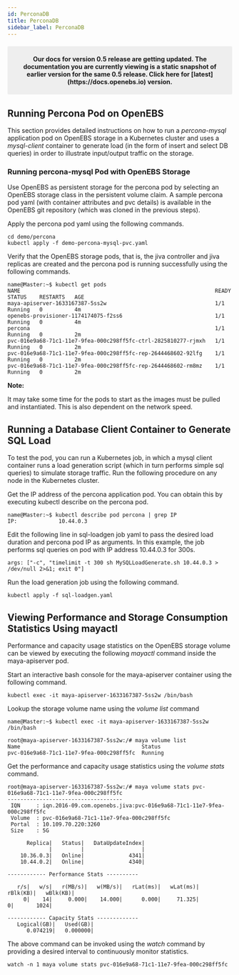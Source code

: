 ```yaml
---
id: PerconaDB
title: PerconaDB
sidebar_label: PerconaDB
---
```

<center><p style="padding: 20px; margin: 20px 0; border-radius: 3px; background-color: #eeeeee;"><strong>
  Our docs for version 0.5 release are getting updated. The documentation you are currently viewing is a static snapshot of earlier version for the same 0.5 release.  Click here for [latest](https://docs.openebs.io) version.
</strong></p></center>

Running Percona Pod on OpenEBS
------------------------------

This section provides detailed instructions on how to run a *percona-mysql* application pod on OpenEBS storage in a Kubernetes cluster and uses a *mysql-client* container to generate load (in the
form of insert and select DB queries) in order to illustrate input/output traffic on the storage.

### Running percona-mysql Pod with OpenEBS Storage

Use OpenEBS as persistent storage for the percona pod by selecting an OpenEBS storage class in the
persistent volume claim. A sample percona pod yaml (with container attributes and pvc details) is available in the OpenEBS git repository (which was cloned in the previous steps).

Apply the percona pod yaml using the following commands.

    cd demo/percona
    kubectl apply -f demo-percona-mysql-pvc.yaml

Verify that the OpenEBS storage pods, that is, the jiva controller and jiva replicas are created and the percona pod is running successfully using the following commands.

    name@Master:~$ kubectl get pods
    NAME                                                             READY     STATUS    RESTARTS   AGE
    maya-apiserver-1633167387-5ss2w                                  1/1       Running   0          4m
    openebs-provisioner-1174174075-f2ss6                             1/1       Running   0          4m
    percona                                                          1/1       Running   0          2m
    pvc-016e9a68-71c1-11e7-9fea-000c298ff5fc-ctrl-2825810277-rjmxh   1/1       Running   0          2m
    pvc-016e9a68-71c1-11e7-9fea-000c298ff5fc-rep-2644468602-92lfg    1/1       Running   0          2m
    pvc-016e9a68-71c1-11e7-9fea-000c298ff5fc-rep-2644468602-rm8mz    1/1       Running   0          2m

**Note:**

It may take some time for the pods to start as the images must be pulled and instantiated. This is also dependent on the network speed.

Running a Database Client Container to Generate SQL Load
------------------------------------------------------

To test the pod, you can run a Kubernetes job, in which a mysql client container runs a load generation script (which in turn performs simple sql queries) to simulate storage traffic. Run the following procedure on any node in the Kubernetes cluster.

Get the IP address of the percona application pod. You can obtain this by executing kubectl describe on the percona pod.

    name@Master:~$ kubectl describe pod percona | grep IP
    IP:             10.44.0.3

Edit the following line in sql-loadgen job yaml to pass the desired load duration and percona pod IP as arguments. In this example, the job performs sql queries on pod with IP address 10.44.0.3 for 300s.

    args: ["-c", "timelimit -t 300 sh MySQLLoadGenerate.sh 10.44.0.3 > /dev/null 2>&1; exit 0"]

Run the load generation job using the following command.

    kubectl apply -f sql-loadgen.yaml

Viewing Performance and Storage Consumption Statistics Using mayactl
--------------------------------------------------------------------

Performance and capacity usage statistics on the OpenEBS storage volume can be viewed by executing the following *mayactl* command inside the maya-apiserver pod. 

Start an interactive bash console for the maya-apiserver container using the following command.

    kubectl exec -it maya-apiserver-1633167387-5ss2w /bin/bash

Lookup the storage volume name using the *volume list* command

    name@Master:~$ kubectl exec -it maya-apiserver-1633167387-5ss2w /bin/bash

    root@maya-apiserver-1633167387-5ss2w:/# maya volume list
    Name                                      Status
    pvc-016e9a68-71c1-11e7-9fea-000c298ff5fc  Running

Get the performance and capacity usage statistics using the *volume stats* command.

    root@maya-apiserver-1633167387-5ss2w:/# maya volume stats pvc-016e9a68-71c1-11e7-9fea-000c298ff5fc
    ------------------------------------
     IQN     : iqn.2016-09.com.openebs.jiva:pvc-016e9a68-71c1-11e7-9fea-000c298ff5fc
     Volume  : pvc-016e9a68-71c1-11e7-9fea-000c298ff5fc
     Portal  : 10.109.70.220:3260
     Size    : 5G
    
          Replica|   Status|   DataUpdateIndex|
                 |         |                  |
        10.36.0.3|   Online|              4341|
        10.44.0.2|   Online|              4340|
    
    ------------ Performance Stats ----------
    
       r/s|   w/s|   r(MB/s)|   w(MB/s)|   rLat(ms)|   wLat(ms)|   rBlk(KB)|   wBlk(KB)|
         0|    14|     0.000|    14.000|      0.000|     71.325|          0|       1024|
    
    ------------ Capacity Stats -------------
       Logical(GB)|   Used(GB)| 
          0.074219|   0.000000|

The above command can be invoked using the *watch* command by providing a desired interval to continuously monitor statistics.

    watch -n 1 maya volume stats pvc-016e9a68-71c1-11e7-9fea-000c298ff5fc

<!-- Hotjar Tracking Code for https://docs.openebs.io -->
<script>
   (function(h,o,t,j,a,r){
       h.hj=h.hj||function(){(h.hj.q=h.hj.q||[]).push(arguments)};
       h._hjSettings={hjid:785693,hjsv:6};
       a=o.getElementsByTagName('head')[0];
       r=o.createElement('script');r.async=1;
       r.src=t+h._hjSettings.hjid+j+h._hjSettings.hjsv;
       a.appendChild(r);
   })(window,document,'https://static.hotjar.com/c/hotjar-','.js?sv=');
</script>
